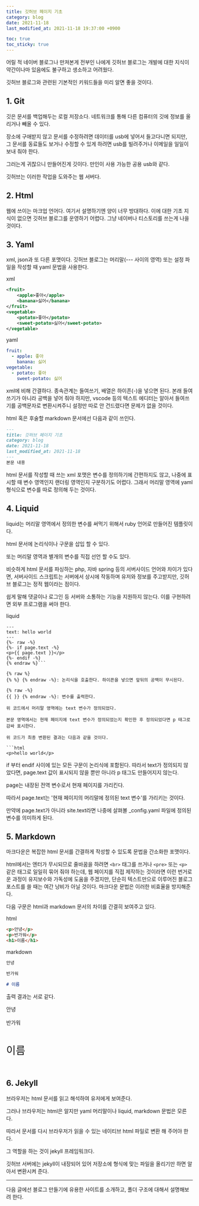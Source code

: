 ```yaml
---
title: 깃허브 페이지 기초
category: blog
date: 2021-11-18
last_modified_at: 2021-11-18 19:37:00 +0900

toc: true
toc_sticky: true
---
```


어릴 적 네이버 블로그나 만져본게 전부인 나에게 깃허브 블로그는 개발에 대한 지식이 약간이나마 있음에도 불구하고 생소하고 어려웠다.

깃허브 블로그와 관련된 기본적인 키워드들을 미리 알면 좋을 것이다.

## 1. Git

깃은 문서를 백업해두는 로컬 저장소다. 네트워크를 통해 다른 컴퓨터의 깃에 정보를 올리거나 빼올 수 있다.

장소에 구애받지 않고 문서를 수정하려면 데이터를 usb에 넣어서 들고다니면 되지만, 그 문서를 동료들도 보거나 수정할 수 있게 하려면 usb를 빌려주거나 이메일을 일일이 보내 줘야 한다. 

그러는게 귀찮으니 만들어진게 깃이다. 만인이 사용 가능한 공용 usb와 같다.

깃허브는 이러한 작업을 도와주는 웹 서버다.

## 2. Html

웹에 쓰이는 마크업 언어다. 여기서 설명하기엔 양이 너무 방대하다. 이에 대한 기초 지식이 없으면 깃허브 블로그를 운영하기 어렵다. 그냥 네이버나 티스토리를 쓰는게 나을 것이다.

## 3. Yaml

xml, json과 또 다른 포맷이다. 깃허브 블로그는 머리말(\-\-\- 사이의 영역) 또는 설정 파일을 작성할 때 yaml 문법을 사용한다.

xml
```xml
<fruit>
    <apple>좋아</apple>
    <banana>싫어</banana>
</fruit>
<vegetable>
    <potato>좋아</potato>
    <sweet-potato>싫어</sweet-potato>
</vegetable>
```

yaml
```yaml
fruit:
  - apple: 좋아
    banana: 싫어
vegetable:
  - potato: 좋아
    sweet-potato: 싫어
```

xml에 비해 간결하다. 종속관계는 들여쓰기, 배열은 하이픈(-)을 넣으면 된다. 본래 들여쓰기가 아니라 공백을 넣어 줘야 하지만, vscode 등의 텍스트 에디터는 알아서 들여쓰기를 공백문자로 변환시켜주니 설정만 따로 안 건드렸다면 문제가 없을 것이다.

html 혹은 후술할 markdown 문서에선 다음과 같이 쓰인다.

```markdown
---
title: 깃허브 페이지 기초
category: blog
date: 2021-11-18
last_modified_at: 2021-11-18
---
본문 내용
```
html 문서를 작성할 때 쓰는 xml  포맷은 변수를 정의하기에 간편하지도 않고, 나중에 표시할 때 변수 영역인지 랜더링 영역인지 구분하기도 어렵다.  그래서 머리말 영역에 yaml 형식으로 변수를 따로 정의해 두는 것이다.

## 4. Liquid

liquid는 머리말 영역에서 정의한 변수를 써먹기 위해서 ruby 언어로 만들어진 템플릿이다.

html 문서에 논리식이나 구문을 삽입 할 수 있다.

또는 머리말 영역과 별개의 변수를 직접 선언 할 수도 있다.

비슷하게 html 문서를 파싱하는 php, 자바 spring 등의 서버사이드 언어와 차이가 있다면, 서버사이드 스크립트는 서버에서 상시에 작동하며 유저와 정보를 주고받지만, 깃허브 블로그는 정적 웹이라는 점이다.

쉽게 말해 댓글이나 로그인 등 서버와 소통하는 기능을 지원하지 않는다. 이를 구현하려면 외부 프로그램을 써야 한다.

liquid
```liquid
---
text: hello world
---
{%- raw -%}
{%- if page.text -%}
<p>{{ page.text }}</p>
{%- endif -%}
{% endraw %}```

{% raw %}
{% %} {% endraw -%}: 논리식을 호출한다. 하이픈을 넣으면 앞뒤의 공백이 무시된다.

{% raw -%}
{{ }} {% endraw -%}: 변수를 출력한다.

위 코드에서 머리말 영역에는 text 변수가 정의되었다.

본문 영역에서는 현재 페이지에 text 변수가 정의되었는지 확인한 후 정의되었다면 p 태그로 감싸 표시한다.

위 코드가 최종 변환된 결과는 다음과 같을 것이다.

```html
<p>hello world</p>
```

if 부터 endif 사이에 있는 모든 구문이 논리식에 포함된다. 따라서 text가 정의되지 않았다면, page.text 값이 표시되지 않을 뿐만 아니라 p 태그도 만들어지지 않는다.

page는 내장된 전역 변수로서 현재 페이지를 가리킨다.

따라서 page.text는 '현재 페이지의 머리말에 정의된 text 변수'를 가리키는 것이다.

만약에 page.text가 아니라 site.text라면 나중에 살펴볼 _config.yaml 파일에 정의된 변수를 의미하게 된다.

## 5. Markdown

마크다운은 복잡한 html 문서를 간결하게 작성할 수 있도록 문법을 간소화한 포맷이다.

html에서는 엔터가 무시되므로 줄바꿈을 하려면 `<br>` 태그를 쓰거나 `<pre>` 또는 `<p>` 같은 태그로 일일히 묶어 줘야 하는데, 웹 페이지를 직접 제작하는 것이라면 이런 번거로운 과정이 유지보수와 가독성에 도움을 주겠지만, 단순히 텍스트만으로 이루어진 블로그 포스트를 쓸 때는 여간 낭비가 아닐 것이다. 마크다운 문법은 이러한 비효율을 방지해준다.

다음 구문은 html과 markdown 문서의 차이를 간결히 보여주고 있다.

html
```html
<p>안녕</p>
<p>반가워</p>
<h1>이름</h1>
```

markdown
```markdown
안녕

반가워

# 이름
```

출력 결과는 서로 같다.

<pre>
안녕

반가워

<p style="font-size: 2em">이름</p></pre>


## 6. Jekyll

브라우저는 html 문서를 읽고 해석하여 유저에게 보여준다.

그러나 브라우저는 html은 알지만 yaml 머리말이나 liquid, markdown 문법은 모른다.

따라서 문서를 다시 브라우저가 읽을 수 있는 네이티브 html 파일로 변환 해 주어야 한다.

그 역할을 하는 것이 jekyll 프레임워크다.

깃허브 서버에는 jekyll이 내장되어 있어 저장소에 형식에 맞는 파일을 올리기만 하면 알아서 변환시켜 준다.

***

다음 글에선 블로그 만들기에 유용한 사이트를 소개하고, 폴더 구조에 대해서 설명해보려 한다.